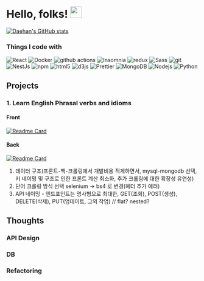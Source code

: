 # Hello, folks! <img src="https://raw.githubusercontent.com/MartinHeinz/MartinHeinz/master/wave.gif" width="30px">


[![Daehan's GitHub stats](https://github-readme-stats.vercel.app/api?username=daehan0226)](https://github.com/anuraghazra/github-readme-stats)

<h3>Things I code with</h3>
<p>
  <img alt="React" src="https://img.shields.io/badge/-React-45b8d8?style=flat-square&logo=react&logoColor=white" />
  <img alt="Docker" src="https://img.shields.io/badge/-Docker-46a2f1?style=flat-square&logo=docker&logoColor=white" />
  <img alt="github actions" src="https://img.shields.io/badge/-Github_Actions-2088FF?style=flat-square&logo=github-actions&logoColor=white" />
  <img alt="Insomnia" src="https://img.shields.io/badge/-Insomnia-5849BE?style=flat-square&logo=insomnia&logoColor=white" />
  <img alt="redux" src="https://img.shields.io/badge/-Redux-764ABC?style=flat-square&logo=redux&logoColor=white" />
  <img alt="Sass" src="https://img.shields.io/badge/-Sass-CC6699?style=flat-square&logo=sass&logoColor=white" />
  <img alt="git" src="https://img.shields.io/badge/-Git-F05032?style=flat-square&logo=git&logoColor=white" />
  <img alt="NestJs" src="https://img.shields.io/badge/-NestJs-ea2845?style=flat-square&logo=nestjs&logoColor=white" />
  <img alt="npm" src="https://img.shields.io/badge/-NPM-CB3837?style=flat-square&logo=npm&logoColor=white" />
  <img alt="html5" src="https://img.shields.io/badge/-HTML5-E34F26?style=flat-square&logo=html5&logoColor=white" />
  <img alt="d3js" src="https://img.shields.io/badge/-D3.js-F9A03C?style=flat-square&logo=d3.js&logoColor=white" />
  <img alt="Prettier" src="https://img.shields.io/badge/-Prettier-F7B93E?style=flat-square&logo=prettier&logoColor=white" />
  <img alt="MongoDB" src="https://img.shields.io/badge/-MongoDB-13aa52?style=flat-square&logo=mongodb&logoColor=white" />
  <img alt="Nodejs" src="https://img.shields.io/badge/-Nodejs-43853d?style=flat-square&logo=Node.js&logoColor=white" />
  <img alt="Python" src ="https://img.shields.io/badge/-Python-F05032?&style=flat-square&logo=Python&logoColor=white"/>
  
</p>


## Projects
### 1. Learn English Phrasal verbs and idioms
#### Front
[![Readme Card](https://github-readme-stats.vercel.app/api/pin/?username=daehan0226&repo=learn-english)](https://github.com/anuraghazra/github-readme-stats)

#### Back
[![Readme Card](https://github-readme-stats.vercel.app/api/pin/?username=daehan0226&repo=learn-english-server)](https://github.com/anuraghazra/github-readme-stats)
1. 데이터 구조(프론트-백-크롤링에서 개발비용 적게하면서, mysql-mongodb 선택, 키 네이밍 및 구조로 인한 프론트 계산 최소화, 추가 크롤링에 대한 확장성 유연성) 
2. 단어 크롤링 방식 선택 selenium -> bs4 로 변경(헤더 추가 에러)
3. API 네이밍 - 엔드포인트는 명사형으로 최대한, GET(조회), POST(생성), DELETE(삭제), PUT(업데이트, 그외 작업) // flat? nested?




## Thoughts
### API Design

### DB

### Refactoring


